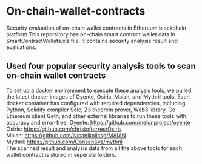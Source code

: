 # On-chain-wallet-contracts
Security evaluation of on-chain wallet contracts in Ethereum blockchain platform
This reporsitory has on-chain smart contract wallet data in SmartContractWallets.xls file. It contains security analysis result and evaluations.
## Used four popular security analysis tools to scan on-chain wallet contracts
To set up a docker environment to execute these analysis tools, we pulled the latest docker images of Oyente, Osiris, Maian, and Mythril tools. Each docker container has configured with required dependencies, including Python, Solidity compiler Solc, Z3 theorem prover, Web3 library, Go Ethereum client Geth, and other external libraries to run these tools with accuracy and error-free.
Oyente: https://github.com/melonproject/oyente  
Osiris: https://github.com/christoftorres/Osiris  
Maian: https://github.com/ivicanikolicsg/MAIAN  
Mythril: https://github.com/ConsenSys/mythril  
The scanned result and analysis data from all the above tools for each wallet contract is stored in seperate folders.
